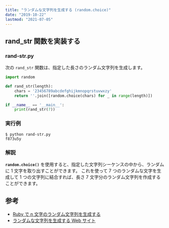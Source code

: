 ```yaml
---
title: "ランダムな文字列を生成する (random.choice)"
date: "2019-10-22"
lastmod: "2021-07-05"
---
```


rand_str 関数を実装する
----

### rand-str.py

次の `rand_str` 関数は、指定した長さのランダム文字列を生成します。

```python
import random

def rand_str(length):
    chars = '23456789abcdefghijkmnopqrstuvwxzy'
    return ''.join([random.choice(chars) for _ in range(length)])

if __name__ == '__main__':
    print(rand_str(7))
```

### 実行例

```
$ python rand-str.py
f873u5y
```

### 解説

__`random.choice()`__ を使用すると、指定した文字列シーケンスの中から、ランダムに 1 文字を取り出すことができます。
これを使って 7 つのランダムな文字を生成して 1 つの文字列に結合すれば、長さ 7 文字分のランダム文字列を作成することができます。


参考
----

- [Ruby で n 文字のランダム文字列を生成する](/ruby/string/rand-str.html)
- [ランダムな文字列を生成する Web サイト](https://maku.blog/p/3nx9is3/)


